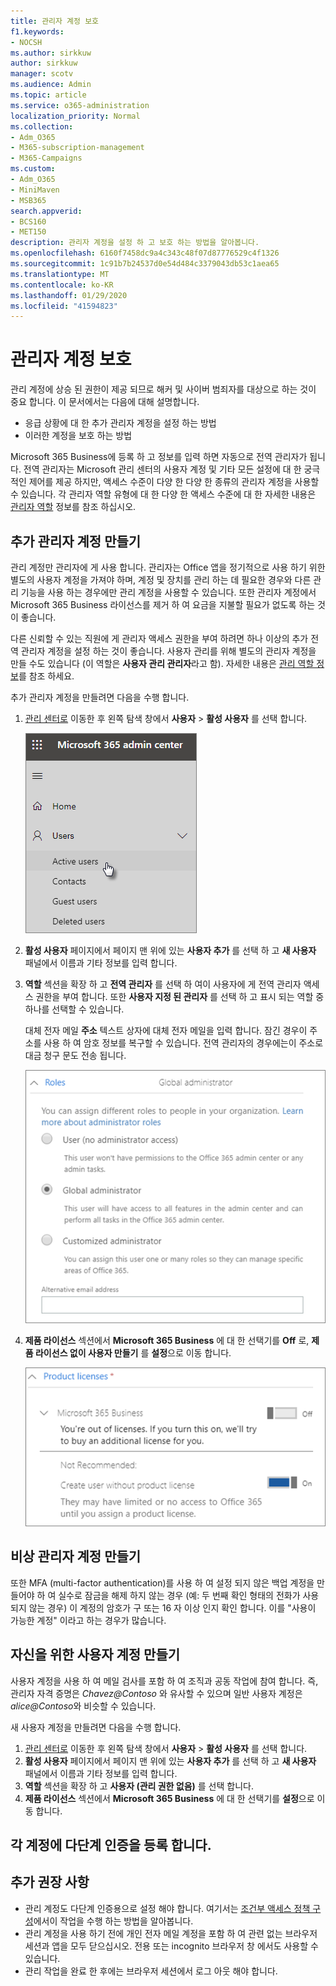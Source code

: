 ```yaml
---
title: 관리자 계정 보호
f1.keywords:
- NOCSH
ms.author: sirkkuw
author: sirkkuw
manager: scotv
ms.audience: Admin
ms.topic: article
ms.service: o365-administration
localization_priority: Normal
ms.collection:
- Adm_O365
- M365-subscription-management
- M365-Campaigns
ms.custom:
- Adm_O365
- MiniMaven
- MSB365
search.appverid:
- BCS160
- MET150
description: 관리자 계정을 설정 하 고 보호 하는 방법을 알아봅니다.
ms.openlocfilehash: 6160f7458dc9a4c343c48f07d87776529c4f1326
ms.sourcegitcommit: 1c91b7b24537d0e54d484c3379043db53c1aea65
ms.translationtype: MT
ms.contentlocale: ko-KR
ms.lasthandoff: 01/29/2020
ms.locfileid: "41594823"
---
```

# <a name="protect-your-administrator-accounts"></a>관리자 계정 보호

관리 계정에 상승 된 권한이 제공 되므로 해커 및 사이버 범죄자를 대상으로 하는 것이 중요 합니다. 이 문서에서는 다음에 대해 설명합니다.

- 응급 상황에 대 한 추가 관리자 계정을 설정 하는 방법
- 이러한 계정을 보호 하는 방법
 
Microsoft 365 Business에 등록 하 고 정보를 입력 하면 자동으로 전역 관리자가 됩니다. 전역 관리자는 Microsoft 관리 센터의 사용자 계정 및 기타 모든 설정에 대 한 궁극적인 제어를 제공 하지만, 액세스 수준이 다양 한 다양 한 종류의 관리자 계정을 사용할 수 있습니다. 각 관리자 역할 유형에 대 한 다양 한 액세스 수준에 대 한 자세한 내용은 [관리자 역할](https://docs.microsoft.com/office365/admin/add-users/about-admin-roles) 정보를 참조 하십시오.


## <a name="create-additional-admin-accounts"></a>추가 관리자 계정 만들기

관리 계정만 관리자에 게 사용 합니다. 관리자는 Office 앱을 정기적으로 사용 하기 위한 별도의 사용자 계정을 가져야 하며, 계정 및 장치를 관리 하는 데 필요한 경우와 다른 관리 기능을 사용 하는 경우에만 관리 계정을 사용할 수 있습니다. 또한 관리자 계정에서 Microsoft 365 Business 라이선스를 제거 하 여 요금을 지불할 필요가 없도록 하는 것이 좋습니다.

다른 신뢰할 수 있는 직원에 게 관리자 액세스 권한을 부여 하려면 하나 이상의 추가 전역 관리자 계정을 설정 하는 것이 좋습니다. 사용자 관리를 위해 별도의 관리자 계정을 만들 수도 있습니다 (이 역할은 **사용자 관리 관리자**라고 함). 자세한 내용은 [관리 역할 정보](https://docs.microsoft.com/office365/admin/add-users/about-admin-roles)를 참조 하세요.

추가 관리자 계정을 만들려면 다음을 수행 합니다.

 1. <a href="https://go.microsoft.com/fwlink/p/?linkid=837890" target="_blank">관리 센터로</a> 이동한 후 왼쪽 탐색 창에서 **사용자** \> **활성 사용자** 를 선택 합니다.

    ![사용자를 선택한 다음 왼쪽 탐색 창에서 활성 사용자를 선택 합니다.](media/Activeusers.png)

2. **활성 사용자** 페이지에서 페이지 맨 위에 있는 **사용자 추가** 를 선택 하 고 **새 사용자** 패널에서 이름과 기타 정보를 입력 합니다.
3. **역할** 섹션을 확장 하 고 **전역 관리자** 를 선택 하 여이 사용자에 게 전역 관리자 액세스 권한을 부여 합니다. 또한 **사용자 지정 된 관리자** 를 선택 하 고 표시 되는 역할 중 하나를 선택할 수 있습니다.

    대체 전자 메일 **주소** 텍스트 상자에 대체 전자 메일을 입력 합니다. 잠긴 경우이 주소를 사용 하 여 암호 정보를 복구할 수 있습니다. 전역 관리자의 경우에는이 주소로 대금 청구 문도 전송 됩니다.

    ![관리자 역할 선택](media/adminroles.png)
    
4. **제품 라이선스** 섹션에서 **Microsoft 365 Business** 에 대 한 선택기를 **Off** 로, **제품 라이선스 없이 사용자 만들기** 를 **설정**으로 이동 합니다.

    ![제품 라이선스 선택](media/productlicense.png)

## <a name="create-an-emergency-admin-account"></a>비상 관리자 계정 만들기

또한 MFA (multi-factor authentication)를 사용 하 여 설정 되지 않은 백업 계정을 만들어야 하 여 실수로 잠금을 해제 하지 않는 경우 (예: 두 번째 확인 형태의 전화가 사용 되지 않는 경우) 이 계정의 암호가 구 또는 16 자 이상 인지 확인 합니다. 이를 "사용이 가능한 계정" 이라고 하는 경우가 많습니다.

## <a name="create-a-user-account-for-yourself"></a>자신을 위한 사용자 계정 만들기

사용자 계정을 사용 하 여 메일 검사를 포함 하 여 조직과 공동 작업에 참여 합니다. 즉, 관리자 자격 증명은 *Chavez<span></span>@Contoso* 와 유사할 수 있으며 일반 사용자 계정은 *alice<span></span>@Contoso*와 비슷할 수 있습니다.

새 사용자 계정을 만들려면 다음을 수행 합니다.
1. <a href="https://go.microsoft.com/fwlink/p/?linkid=837890" target="_blank">관리 센터로</a> 이동한 후 왼쪽 탐색 창에서 **사용자** \> **활성 사용자** 를 선택 합니다.
2. **활성 사용자** 페이지에서 페이지 맨 위에 있는 **사용자 추가** 를 선택 하 고 **새 사용자** 패널에서 이름과 기타 정보를 입력 합니다.
3. **역할** 섹션을 확장 하 고 **사용자 (관리 권한 없음)** 를 선택 합니다.
1. **제품 라이선스** 섹션에서 **Microsoft 365 Business** 에 대 한 선택기를 **설정**으로 이동 합니다. 

## <a name="register-each-of-these-accounts-for-multi-factor-authentication"></a>각 계정에 다단계 인증을 등록 합니다.


## <a name="additional-recommendations"></a>추가 권장 사항

- 관리 계정도 다단계 인증용으로 설정 해야 합니다. 여기서는 [조건부 액세스 정책 구성](m365-campaigns-conditional-access.md)에서이 작업을 수행 하는 방법을 알아봅니다.
- 관리 계정을 사용 하기 전에 개인 전자 메일 계정을 포함 하 여 관련 없는 브라우저 세션과 앱을 모두 닫으십시오. 전용 또는 incognito 브라우저 창 에서도 사용할 수 있습니다.
- 관리 작업을 완료 한 후에는 브라우저 세션에서 로그 아웃 해야 합니다.